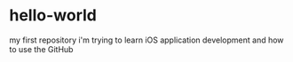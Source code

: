 # hello-world
my first repository
i'm trying to learn iOS application development and how to use the GitHub
